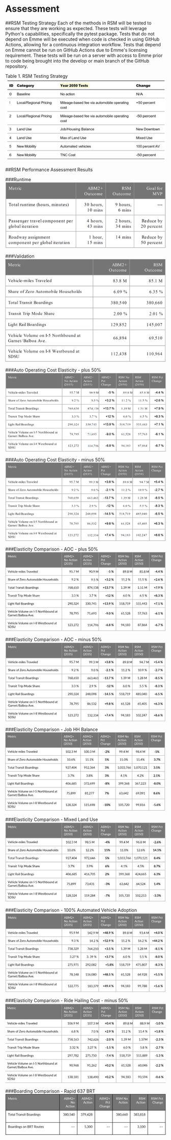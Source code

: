 # Assessment

##RSM Testing Strategy
Each of the methods in RSM will be tested to ensure that they are working as expected. These tests will leverage Python's capabilities, specifically the pytest package. Tests that do not depend on Emme will be executed when code is checked in using GitHub Actions, allowing for a continuous integration workflow. Tests that depend on Emme cannot be run on GitHub Actions due to Emme's licensing requirement. These tests will be run on a server with access to Emme prior to code being brought into the develop or main branch of the GitHub repository.

Table 1. RSM Testing Strategy
![](images\assessment\table_1.PNG)

##RSM Performance Assessment Results

###Runtime 
![](images\assessment\runtime_performance.PNG)

###Validation
![](images\assessment\validation_performance.PNG)

###Auto Operating Cost Elasticity - plus 50%
![](images\assessment\elasticity_aoc_plus_50%.PNG)

###Auto Operating Cost Elasticity - minus 50%
![](images\assessment\elasticity_aoc_minus_50%.PNG)

###Elasticity Comparison - AOC - plus 50% 
![](images\assessment\elasticity_CMPR_AOC_plus_50%.PNG)

###Elasticity Comparison - AOC - minus 50% 
![](images\assessment\elasticity_CMPR_AOC_minus_50%.PNG)

###Elasticity Comparison - Job HH Balance 
![](images\assessment\elasticity_comparison_JOB_HH.PNG)

###Elasticity Comparison - Mixed Land Use 
![](images\assessment\elasticity_comparison_Mixed_LU.PNG)

###Elasticity Comparison - 100% Automated Vehicle Adoption
![](images\assessment\elasticity_comparison_AV_100%.PNG)

###Elasticity Comparison - Ride Hailing Cost - minus 50% 
![](images\assessment\elasticity_CMPR_RHC_minus_50%.PNG)

###Boarding Comparison - Rapid 637 BRT  
![](images\assessment\Boarding_comparison_Rapid_637_BRT.PNG)
